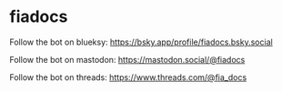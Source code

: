 # fiadocs

Follow the bot on blueksy: https://bsky.app/profile/fiadocs.bsky.social

Follow the bot on mastodon: https://mastodon.social/@fiadocs

Follow the bot on threads: https://www.threads.com/@fia_docs
